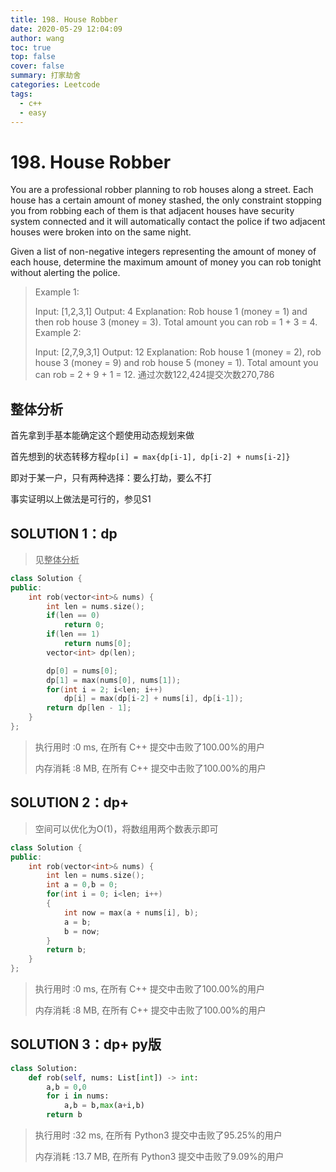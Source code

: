 ```yaml
---
title: 198. House Robber
date: 2020-05-29 12:04:09
author: wang
toc: true
top: false
cover: false
summary: 打家劫舍
categories: Leetcode
tags:
  - c++
  - easy
---
```


# 198. House Robber

You are a professional robber planning to rob houses along a street. Each house has a certain amount of money stashed, the only constraint stopping you from robbing each of them is that adjacent houses have security system connected and it will automatically contact the police if two adjacent houses were broken into on the same night.

Given a list of non-negative integers representing the amount of money of each house, determine the maximum amount of money you can rob tonight without alerting the police.





> Example 1:
>
> Input: [1,2,3,1]
> Output: 4
> Explanation: Rob house 1 (money = 1) and then rob house 3 (money = 3).
>              Total amount you can rob = 1 + 3 = 4.
> Example 2:
>
> Input: [2,7,9,3,1]
> Output: 12
> Explanation: Rob house 1 (money = 2), rob house 3 (money = 9) and rob house 5 (money = 1).
>              Total amount you can rob = 2 + 9 + 1 = 12.
> 通过次数122,424提交次数270,786
>
>
> 



## 整体分析

首先拿到手基本能确定这个题使用动态规划来做

首先想到的状态转移方程`dp[i] = max{dp[i-1], dp[i-2] + nums[i-2]}`

即对于某一户，只有两种选择：要么打劫，要么不打

事实证明以上做法是可行的，参见S1


## SOLUTION 1：dp

> 见<u>整体分析</u>

```c++
class Solution {
public:
    int rob(vector<int>& nums) {
        int len = nums.size();
        if(len == 0)
            return 0;
        if(len == 1)
            return nums[0];
        vector<int> dp(len);

        dp[0] = nums[0];
        dp[1] = max(nums[0], nums[1]);
        for(int i = 2; i<len; i++)
            dp[i] = max(dp[i-2] + nums[i], dp[i-1]);
        return dp[len - 1];
    }
};

```

> 执行用时 :0 ms, 在所有 C++ 提交中击败了100.00%的用户
>
> 内存消耗 :8 MB, 在所有 C++ 提交中击败了100.00%的用户

## SOLUTION 2：dp+

> 空间可以优化为O(1)，将数组用两个数表示即可

```c++
class Solution {
public:
    int rob(vector<int>& nums) {
        int len = nums.size();
        int a = 0,b = 0;
        for(int i = 0; i<len; i++)
        {   
            int now = max(a + nums[i], b);
            a = b;
            b = now;
        }
        return b;
    }
};
```

> 执行用时 :0 ms, 在所有 C++ 提交中击败了100.00%的用户
>
> 内存消耗 :8 MB, 在所有 C++ 提交中击败了100.00%的用户

## SOLUTION 3：dp+ py版

> 

```python
class Solution:
    def rob(self, nums: List[int]) -> int:
        a,b = 0,0
        for i in nums:
            a,b = b,max(a+i,b)
        return b
```

> 执行用时 :32 ms, 在所有 Python3 提交中击败了95.25%的用户
>
> 内存消耗 :13.7 MB, 在所有 Python3 提交中击败了9.09%的用户